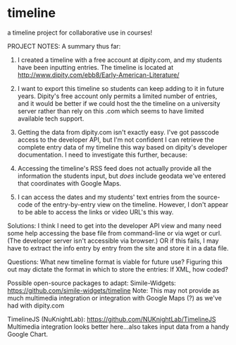 timeline
========

a timeline project for collaborative use in courses!

PROJECT NOTES:
A summary thus far:
1) I created a timeline with a free account at dipity.com, and my students have been inputting entries. The timeline is located at http://www.dipity.com/ebb8/Early-American-Literature/

2) I want to export this timeline so students can keep adding to it in future years. Dipity's free account only permits a limited number of entries, and it would be better if we could host the the timeline on a university server rather than rely on this .com which seems to have limited available tech support.

3) Getting the data from dipity.com isn't exactly easy. I've got passcode access to the developer API, but I'm not confident I can retrieve the complete entry data of my timeline this way based on dipity's developer documentation. I need to investigate this further, because:

4) Accessing the timeline's RSS feed does not actually provide all the information the students input, but *does* include geodata we've entered that coordinates with Google Maps.

5) I can access the dates and my students' text entries from the source-code of the entry-by-entry view on the timeline. However, I don't appear to be able to access the links or video URL's this way. 

Solutions: I think I need to get into the developer API view and many need some help accessing the base file from command-line or via wget or curl. (The developer server isn't accessible via browser.)
OR if this fails, I may have to extract the info entry by entry from the site and store it in a data file.

Questions: What new timeline format is viable for future use? Figuring this out may dictate the format in which to store the entries: If XML, how coded? 

Possible open-source packages to adapt: 
Simile-Widgets: https://github.com/simile-widgets/timeline
Note: This may not provide as much multimedia integration or integration with Google Maps (?) as we've had with dipity.com

TimelineJS (NuKnightLab): https://github.com/NUKnightLab/TimelineJS
Multimedia integration looks better here...also takes input data from a handy Google Chart. 





